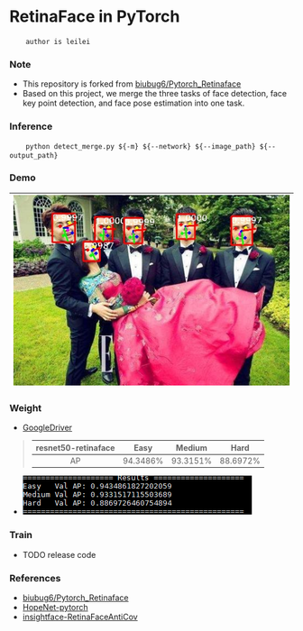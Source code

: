 # RetinaFace in PyTorch

```
    author is leilei
```

### Note
+ This repository is forked from [biubug6/Pytorch_Retinaface](https://github.com/biubug6/Pytorch_Retinaface)
+ Based on this project, we merge the three tasks of face detection, face key point detection, and face pose estimation into one task.

### Inference
```
    python detect_merge.py ${-m} ${--network} ${--image_path} ${--output_path} 
```

### Demo
|![face-detect](./data/output/test_5.jpg)|
|----|

### Weight
+ [GoogleDriver](https://drive.google.com/file/d/1YbMLrUdgmY1vNTQ8Y6OhR0pKifZeCGWa/view?usp=sharing)
> | resnet50-retinaface | Easy | Medium | Hard |
> | :----: | :----: | :----: | :----: |
> | AP | 94.3486% | 93.3151% | 88.6972% |
+ ![face-detect-ap](./data/output/bbox_pred_acc.png)

### Train
+ TODO release code

### References
+ [biubug6/Pytorch_Retinaface](https://github.com/biubug6/Pytorch_Retinaface)
+ [HopeNet-pytorch](https://github.com/natanielruiz/deep-head-pose)
+ [insightface-RetinaFaceAntiCov](https://github.com/deepinsight/insightface/tree/master/detection/RetinaFaceAntiCov)